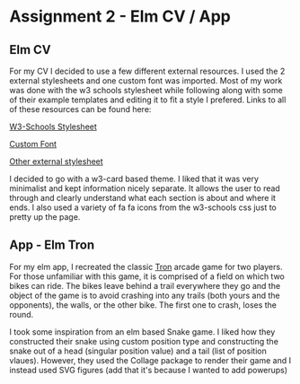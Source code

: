 # Assignment 2 - Elm CV / App

## Elm CV

For my CV I decided to use a few different external resources. I used the 2 external stylesheets and one custom font was imported. Most of my work was done with the w3 schools stylesheet while following along with some of their example templates and editing it to fit a style I prefered. Links to all of these resources can be found here:

[W3-Schools Stylesheet](https://www.w3schools.com/w3css/4/w3.css)

[Custom Font](https://fonts.googleapis.com/css?family=Roboto)

[Other external stylesheet](https://cdnjs.cloudflare.com/ajax/libs/font-awesome/4.7.0/css/font-awesome.min.css)

I decided to go with a w3-card based theme. I liked that it was very minimalist and kept information nicely separate. It allows the user to read through and clearly understand what each section is about and where it ends. I also used a variety of fa fa icons from the w3-schools css just to pretty up the page.

## App - Elm Tron

For my elm app, I recreated the classic [Tron](https://en.wikipedia.org/wiki/Tron_(video_game)) arcade game for two players. For those unfamiliar with this game, it is comprised of a field on which two bikes can ride. The bikes leave behind a trail everywhere they go and the object of the game is to avoid crashing into any trails (both yours and the opponents), the walls, or the other bike. The first one to crash, loses the round.

I took some inspiration from an elm based Snake game. I liked how they constructed their snake using custom position type and constructing the snake out of a head (singular position value) and a tail (list of position vlaues). However, they used the Collage package to render their game and I instead used SVG figures (add that it's because I wanted to add powerups)
